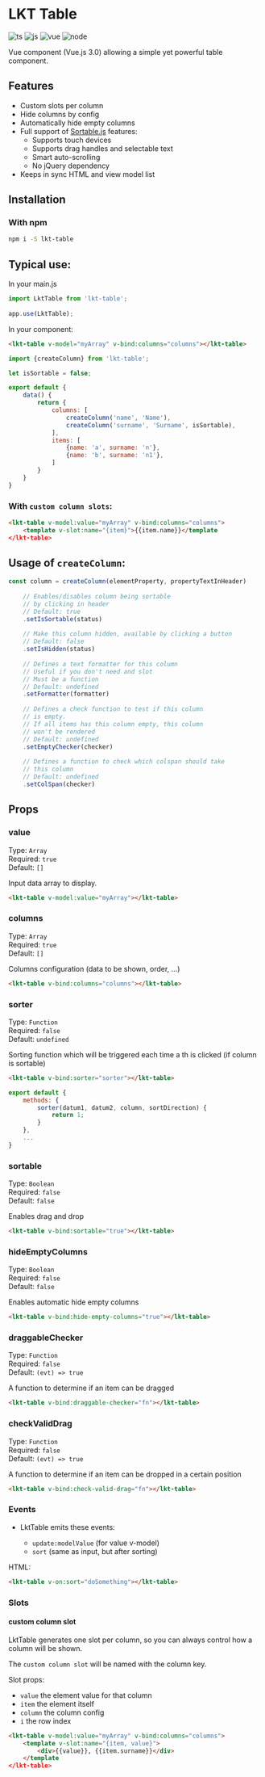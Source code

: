 # LKT Table
![ts](https://img.shields.io/badge/Typescript-3178c6?style=for-the-badge)
![js](https://img.shields.io/badge/Javascript-f68333?style=for-the-badge)
![vue](https://img.shields.io/badge/dynamic/json?url=https%3A%2F%2Fraw.githubusercontent.com%2Flekrat%2Flkt-table%2Fmaster%2Fpackage.json&query=%24.dependencies.vue&style=for-the-badge&label=vue&color=42b883)
![node](https://img.shields.io/badge/dynamic/json?url=https%3A%2F%2Fraw.githubusercontent.com%2Flekrat%2Flkt-table%2Fmaster%2Fpackage.json&query=%24.engines.node&style=for-the-badge&label=node&color=026e00)


Vue component (Vue.js 3.0) allowing a simple yet powerful table component.

## Features

* Custom slots per column
* Hide columns by config
* Automatically hide empty columns
* Full support of [Sortable.js](https://github.com/RubaXa/Sortable) features:
    * Supports touch devices
    * Supports drag handles and selectable text
    * Smart auto-scrolling
    * No jQuery dependency
* Keeps in sync HTML and view model list

## Installation

### With npm

```bash
npm i -S lkt-table
```

## Typical use:
In your main.js
```js
import LktTable from 'lkt-table';
  
app.use(LktTable);
```

In your component:

```html
<lkt-table v-model="myArray" v-bind:columns="columns"></lkt-table>
```
```js
import {createColumn} from 'lkt-table';

let isSortable = false;

export default {
    data() {
        return {
            columns: [
                createColumn('name', 'Name'),
                createColumn('surname', 'Surname', isSortable),
            ],
            items: [
                {name: 'a', surname: 'n'},
                {name: 'b', surname: 'n1'},
            ]
        }
    }
}
```


### With `custom column slots`:
```html
<lkt-table v-model:value="myArray" v-bind:columns="columns">
    <template v-slot:name="{item}">{{item.name}}</template
</lkt-table>
```

## Usage of `createColumn`:
```js
const column = createColumn(elementProperty, propertyTextInHeader)
    
    // Enables/disables column being sortable 
    // by clicking in header
    // Default: true
    .setIsSortable(status)
    
    // Make this column hidden, available by clicking a button
    // Default: false
    .setIsHidden(status)
    
    // Defines a text formatter for this column
    // Useful if you don't need and slot
    // Must be a function
    // Default: undefined
    .setFormatter(formatter)
    
    // Defines a check function to test if this column
    // is empty.
    // If all items has this column empty, this column
    // won't be rendered
    // Default: undefined
    .setEmptyChecker(checker)
    
    // Defines a function to check which colspan should take
    // this column
    // Default: undefined
    .setColSpan(checker)
```

## Props

### value
Type: `Array`<br>
Required: `true`<br>
Default: `[]`

Input data array to display.
```html
<lkt-table v-model:value="myArray"></lkt-table>
```

### columns
Type: `Array`<br>
Required: `true`<br>
Default: `[]`

Columns configuration (data to be shown, order, ...)
```html
<lkt-table v-bind:columns="columns"></lkt-table>
```

### sorter
Type: `Function`<br>
Required: `false`<br>
Default: `undefined`

Sorting function which will be triggered each time a th is clicked (if column is sortable)
```html
<lkt-table v-bind:sorter="sorter"></lkt-table>
```
```js
export default {
    methods: {
        sorter(datum1, datum2, column, sortDirection) {
            return 1;
        }
    },
    ...
}
```


### sortable
Type: `Boolean`<br>
Required: `false`<br>
Default: `false`

Enables drag and drop
```html
<lkt-table v-bind:sortable="true"></lkt-table>
```

### hideEmptyColumns
Type: `Boolean`<br>
Required: `false`<br>
Default: `false`

Enables automatic hide empty columns
```html
<lkt-table v-bind:hide-empty-columns="true"></lkt-table>
```

### draggableChecker
Type: `Function`<br>
Required: `false`<br>
Default: `(evt) => true`

A function to determine if an item can be dragged
```html
<lkt-table v-bind:draggable-checker="fn"></lkt-table>
```

### checkValidDrag
Type: `Function`<br>
Required: `false`<br>
Default: `(evt) => true`

A function to determine if an item can be dropped in a certain position
```html
<lkt-table v-bind:check-valid-drag="fn"></lkt-table>
```


### Events

* LktTable emits these events:

  - `update:modelValue` (for value v-model)
  - `sort` (same as input, but after sorting)

HTML:
```HTML
<lkt-table v-on:sort="doSomething"></lkt-table>
```

### Slots

#### custom column slot
LktTable generates one slot per column, so you can always control how a column will be shown.

The `custom column slot` will be named with the column key.

Slot props:
- `value` the element value for that column
- `item` the element itself
- `column` the column config
- `i` the row index

```html
<lkt-table v-model:value="myArray" v-bind:columns="columns">
    <template v-slot:name="{item, value}">
        <div>{{value}}, {{item.surname}}</div>
    </template
</lkt-table>
```